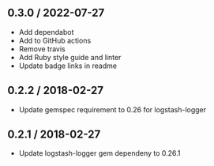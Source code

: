 ## 0.3.0 / 2022-07-27

* Add dependabot
* Add to GitHub actions
* Remove travis
* Add Ruby style guide and linter
* Update badge links in readme

## 0.2.2 / 2018-02-27

* Update gemspec requirement to 0.26 for logstash-logger

## 0.2.1 / 2018-02-27

* Update logstash-logger gem dependeny to 0.26.1
